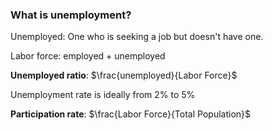### What is unemployment?
Unemployed: One who is seeking a job but doesn't have one.

Labor force: employed + unemployed

**Unemployed ratio**: $\frac{unemployed}{Labor Force}$

Unemployment rate is ideally from 2% to 5%

**Participation rate**: $\frac{Labor Force}{Total Population}$
